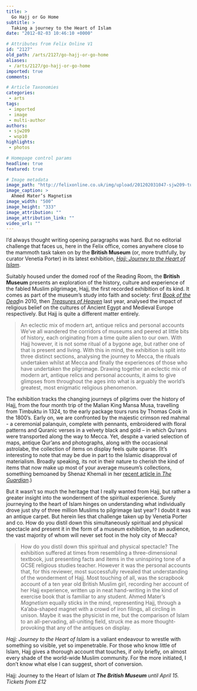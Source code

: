```yaml
---
title: >
  Go Hajj or Go Home
subtitle: >
  Taking a journey to the Heart of Islam
date: "2012-02-03 10:46:10 +0000"

# Attributes from Felix Online V1
id: "2127"
old_path: /arts/2127/go-hajj-or-go-home
aliases:
 - /arts/2127/go-hajj-or-go-home
imported: true
comments:

# Article Taxonomies
categories:
 - arts
tags:
 - imported
 - image
 - multi-author
authors:
 - sjw209
 - wsp10
highlights:
 - photos

# Homepage control params
headline: true
featured: true

# Image metadata
image_path: "http://felixonline.co.uk/img/upload/201202031047-sjw209-tumblr_l7nkdx3cmw1qcy0nqo1_500.jpg"
image_caption: >
  Ahmed Mater’s Magnetism
image_width: "500"
image_height: "333"
image_attribution: ""
image_attribution_link: ""
video_url: ""
---
```


I’d always thought writing opening paragraphs was hard. But no editorial challenge that faces us, here in the Felix office, comes anywhere close to the mammoth task taken on by the __British Museum__ (or, more truthfully, by curator Venetia Porter) in its latest exhibition, [_Hajj: Journey to the Heart of Islam_](http://www.britishmuseum.org/whats_on/exhibitions/hajj.aspx).

Suitably housed under the domed roof of the Reading Room, the __British Museum__ presents an exploration of the history, culture and experience of the fabled Muslim pilgrimage, Hajj, the first recorded exhibition of its kind. It comes as part of the museum’s study into faith and society: first [_Book of the Dead_](http://www.britishmuseum.org/whats_on/archive_exhibitions/2011/book_of_the_dead.aspx)in 2010, then [_Treasures of Heaven_](http://www.britishmuseum.org/whats_on/exhibitions/treasures_of_heaven.aspx) last year, analysed the impact of religious belief on the cultures of Ancient Egypt and Medieval Europe respectively. But Hajj is quite a different matter entirely.
> An eclectic mix of modern art, antique relics and personal accounts
We’ve all wandered the corridors of museums and peered at little bits of history, each originating from a time quite alien to our own. With Hajj however, it is not some ritual of a bygone age, but rather one of that is present and living. With this in mind, the exhibition is split into three distinct sections, analysing the journey to Mecca, the rituals undertaken whilst at Mecca and finally the experiences of those who have undertaken the pilgrimage. Drawing together an eclectic mix of modern art, antique relics and personal accounts, it aims to give glimpses from throughout the ages into what is arguably the world’s greatest, most enigmatic religious phenomenon.

The exhibition tracks the changing journeys of pilgrims over the history of Hajj, from the four month trip of the Malian King Mansa Musa, travelling from Timbuktu in 1324, to the early package tours runs by Thomas Cook in the 1800’s. Early on, we are confronted by the majestic crimson red mahmal - a ceremonial palanquin, complete with pennants, embroidered with floral patterns and Quranic verses in a velvety black and gold – in which Qu’rans were transported along the way to Mecca. Yet, despite a varied selection of maps, antique Qur’ans and photographs, along with the occasional astrolabe, the collection of items on display feels quite sparse. (It’s interesting to note that may be due in part to the Islamic disapproval of materialism. Broadly speaking, its not in their nature to cherish the kind of items that now make up most of your average museum’s collections, something bemoaned by Shenaz Khemali in her [recent article in _The Guardian_](http://www.guardian.co.uk/commentisfree/2012/jan/27/hajj-exhibition-saudi-cultural-vandalism).)

But it wasn’t so much the heritage that I really wanted from Hajj, but rather a greater insight into the wonderment of the spiritual experience. Surely journeying to the heart of Islam hinges on understanding what individually drove just shy of three million Muslims to pilgrimage last year? I doubt it was an antique carpet. But herein lies that challenge taken up by Venetia Porter and co. How do you distil down this simultaneously spiritual and physical spectacle and present it in the form of a museum exhibition, to an audience, the vast majority of whom will never set foot in the holy city of Mecca?
> How do you distil down this spiritual and physical spectacle?
The exhibition suffered at times from resembling a three-dimensional textbook, just presenting facts and items in the uninspiring tone of a GCSE religious studies teacher. However it was the personal accounts that, for this reviewer, most successfully revealed that understanding of the wonderment of Hajj. Most touching of all, was the scrapbook account of a ten year old British Muslim girl, recording her account of her Hajj experience, written up in neat hand-writing in the kind of exercise book that is familiar to any student. Ahmed Mater’s _Magnetism_ equally sticks in the mind, representing Hajj, through a Ka’aba-shaped magnet with a crowd of iron filings, all circling in unison. Maybe it was the physicist in me, but the comparison of Islam to an all-pervading, all-uniting field, struck me as more thought-provoking that any of the antiques on display.

_Hajj: Journey to the Heart of Islam_ is a valiant endeavour to wrestle with something so visible, yet so impenetrable. For those who know little of Islam, Hajj gives a thorough account that touches, if only briefly, on almost every shade of the world-wide Muslim community. For the more initiated, I don’t know what else I can suggest, short of conversion.

Hajj: Journey to the Heart of Islam _at __The British Museum__ until April 15. Tickets from £12_
